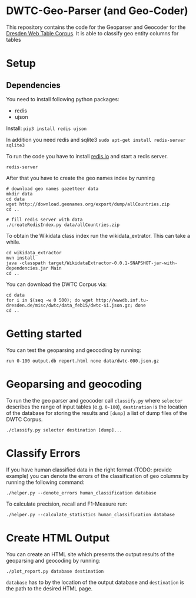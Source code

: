 # DWTC-Geo-Parser (and Geo-Coder)

This repository contains the code for the Geoparser and Geocoder for the [Dresden Web Table Corpus](https://wwwdb.inf.tu-dresden.de/misc/dwtc/). It is able to classify geo entity columns for tables

# Setup

## Dependencies

You need to install following python packages:
* redis
* ujson

Install: ````pip3 install redis ujson````

In addition you need redis and sqlite3
````sudo apt-get install redis-server sqlite3````


To run the code you have to install [redis.io](https://redis.io/) and start a redis server.

````
redis-server
````
After that you have to create the geo names index by running
````
# download geo names gazetteer data
mkdir data
cd data
wget http://download.geonames.org/export/dump/allCountries.zip
cd ..

# fill redis server with data
./createRedisIndex.py data/allCountries.zip
````

To obtain the Wikidata class index run the wikidata_extrator. This can take a while.

````
cd wikidata_extractor
mvn install
java -classpath target/WikidataExtractor-0.0.1-SNAPSHOT-jar-with-dependencies.jar Main
cd ..
```` 

You can download the DWTC Corpus via:

````
cd data
for i in $(seq -w 0 500); do wget http://wwwdb.inf.tu-dresden.de/misc/dwtc/data_feb15/dwtc-$i.json.gz; done
cd ..
````

# Getting started

You can test the geoparsing and geocoding by running:

````
run 0-100 output.db report.html none data/dwtc-000.json.gz
````

# Geoparsing and geocoding

To run the the geo parser and geocoder call `classify.py` where `selector` describes the range of input tables (e.g. `0-100`), `destination` is the location of the database for storing the results and `[dump]` a list of dump files of the DWTC Corpus.

````
./classify.py selector destination [dump]...
````

# Classify Errors

If you have human classified data in the right format (TODO: provide example) you can denote the errors of the classification of geo columns by running the following command:

````
./helper.py --denote_errors human_classification database
````

To calculate precision, recall and F1-Measure run:

````
./helper.py --calculate_statistics human_classification database
````

# Create HTML Output

You can create an HTML site which presents the output results of the geoparsing and geocoding by running:

````
./plot_report.py database destination
````

`database` has to by the location of the output database and `destination` is the path to the desired HTML page.
